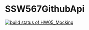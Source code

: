 # SSW567GithubApi
[![build status of HW05_Mocking](https://travis-ci.org/capWailing/SSW567GithubApi.svg?branch=HW05_Mocking)](https://travis-ci.org/capWailing/SSW567GithubApi)

